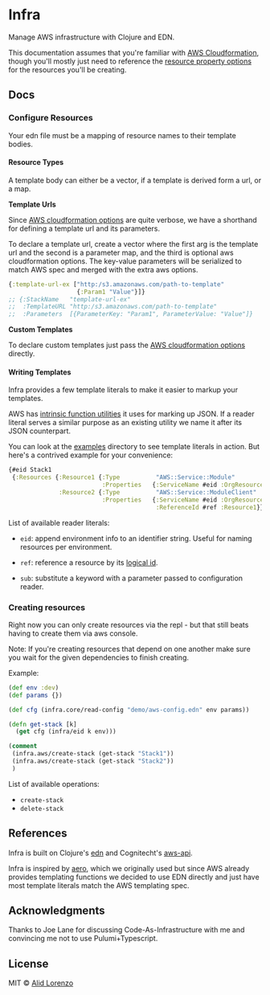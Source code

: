 # Infra

Manage AWS infrastructure with Clojure and EDN.

This documentation assumes that you're familiar with [AWS Cloudformation](https://docs.aws.amazon.com/cloudformation/index.html), though you'll mostly just need to reference the [resource property options](https://docs.aws.amazon.com/AWSCloudFormation/latest/UserGuide/aws-template-resource-type-ref.html) for the resources you'll be creating.

## Docs


### Configure Resources

Your edn file must be a mapping of resource names to their template bodies.

#### Resource Types
A template body can either be a vector, if a template is derived form a url, or a map.

**Template Urls**

Since [AWS cloudformation options](https://docs.aws.amazon.com/AWSCloudFormation/latest/APIReference/API_CreateStack.html) are quite verbose, we have a shorthand for defining a template url and its parameters.

To declare a template url, create a vector where the first arg is the template url and the second is a parameter map, and the third is optional aws cloudformation options. The key-value parameters will be serialized to match AWS spec and merged with the extra aws options.

```clj
{:template-url-ex ["http:/s3.amazonaws.com/path-to-template"
                   {:Param1 "Value"}]}
;; {:StackName   "template-url-ex"
;;  :TemplateURL "http:/s3.amazonaws.com/path-to-template"
;;  :Parameters  [{ParameterKey: "Param1", ParameterValue: "Value"]}
```

**Custom Templates**

To declare custom templates just pass the [AWS cloudformation options](https://docs.aws.amazon.com/AWSCloudFormation/latest/APIReference/API_CreateStack.html) directly.

#### Writing Templates

Infra provides a few template literals to make it easier to markup your templates.

AWS has [intrinsic function utilities](https://docs.aws.amazon.com/AWSCloudFormation/latest/UserGuide/intrinsic-function-reference.html) it uses for marking up JSON. If a reader literal serves a similar purpose as an existing utility we name it after its JSON counterpart.

You can look at the [examples](https://github.com/rejure/infra/tree/master/examples/datomic-api) directory to see template literals in action. But here's a contrived example for your convenience:

```clj
{#eid Stack1
 {:Resources {:Resource1 {:Type          "AWS::Service::Module"
                          :Properties   {:ServiceName #eid :OrgResource1}}
              :Resource2 {:Type          "AWS::Service::ModuleClient"
                          :Properties   {:ServiceName #eid :OrgResource2
                                         :ReferenceId #ref :Resource1}}}}
```

List of available reader literals: 

* `eid`: append environment info to an identifier string. Useful for naming resources per environment.

* `ref`: reference a resource by its [logical id](https://docs.aws.amazon.com/AWSCloudFormation/latest/UserGuide/resources-section-structure.html).

* `sub`: substitute a keyword with a parameter passed to configuration reader.


### Creating resources

Right now you can only create resources via the repl - but that still beats having to create them via aws console.

Note: If you're creating resources that depend on one another make sure you wait for the given dependencies to finish creating.

Example: 

```clj
(def env :dev)
(def params {})

(def cfg (infra.core/read-config "demo/aws-config.edn" env params))

(defn get-stack [k]
  (get cfg (infra/eid k env)))

(comment 
 (infra.aws/create-stack (get-stack "Stack1"))
 (infra.aws/create-stack (get-stack "Stack2"))
 )
```

List of available operations: 

* `create-stack` 
* `delete-stack` 

## References

Infra is built on Clojure's [edn](https://github.com/edn-format/edn) and Cognitecht's [aws-api](https://github.com/cognitect-labs/aws-api).

Infra is inspired by [aero](https://github.com/juxt/aero), which we originally used but since AWS already provides templating functions we decided to use EDN directly and just have most template literals match the AWS templating spec.

## Acknowledgments

Thanks to Joe Lane for discussing Code-As-Infrastructure with me and convincing me not to use Pulumi+Typescript.

## License

MIT © [Alid Lorenzo](https://github.com/alidlo)
